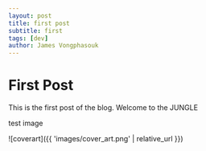 ```yaml
---
layout: post
title: first post
subtitle: first
tags: [dev]
author: James Vongphasouk
---
```


# First Post

This is the first post of the blog. Welcome to the JUNGLE

test image

![coverart]({{ 'images/cover_art.png' | relative_url }})
